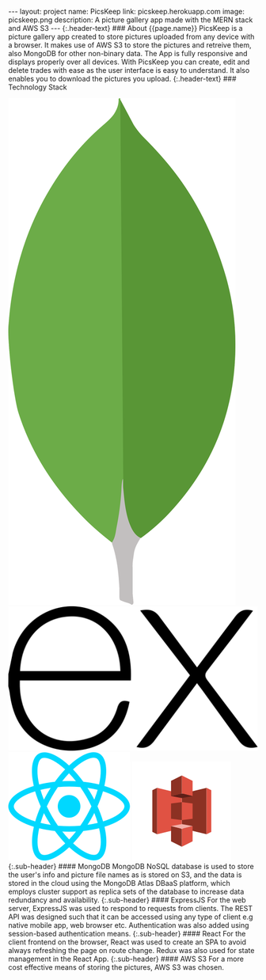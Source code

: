 --- layout: project name: PicsKeep link: picskeep.herokuapp.com image: picskeep.png description: A picture gallery app made with the MERN stack and AWS S3 --- {:.header-text} ### About {{page.name}} PicsKeep is a picture gallery app created to store pictures uploaded from any device with a browser. It makes use of AWS S3 to store the pictures and retreive them, also MongoDB for other non-binary data. The App is fully responsive and displays properly over all devices. With PicsKeep you can create, edit and delete trades with ease as the user interface is easy to understand. It also enables you to download the pictures you upload. {:.header-text} ### Technology Stack<div class="flex justify-center align-center tech-stack"><img src="../assets/images/mongodb.svg" alt="MongoDB" class="tech-icon"/> <img src="../assets/images/expressjs.svg" alt="ExpressJS" class="tech-icon"/> <img src="../assets/images/react-js.svg" alt="React" class="tech-icon"/> <img src="../assets/images/s3Icon.svg" alt="AWS S3" class="tech-icon"/></div>{:.sub-header} #### MongoDB MongoDB NoSQL database is used to store the user's info and picture file names as is stored on S3, and the data is stored in the cloud using the MongoDB Atlas DBaaS platform, which employs cluster support as replica sets of the database to increase data redundancy and availability. {:.sub-header} #### ExpressJS For the web server, ExpressJS was used to respond to requests from clients. The REST API was designed such that it can be accessed using any type of client e.g native mobile app, web browser etc. Authentication was also added using session-based authentication means. {:.sub-header} #### React For the client frontend on the browser, React was used to create an SPA to avoid always refreshing the page on route change. Redux was also used for state management in the React App. {:.sub-header} #### AWS S3 For a more cost effective means of storing the pictures, AWS S3 was chosen.